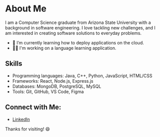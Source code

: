 

<!--
**anekemuna/anekemuna** is a ✨ _special_ ✨ repository because its `README.md` (this file) appears on your GitHub profile.

Here are some ideas to get you started:
# Hi there 👋
- 🔭 I’m currently working on ...
- 🌱 I’m currently learning ...
- 👯 I’m looking to collaborate on ...
- 🤔 I’m looking for help with ...
- 💬 Ask me about ...
- 📫 How to reach me: ...
- 😄 Pronouns: ...
- ⚡ Fun fact: ...
-->

# About Me
<!--
Hi! 👋 I'm Munachimso, a passionate developer, tech enthusiast, and problem solver.

## About Me
-->
I am a Computer Science graduate from Arizona State University with a background in software engineering. I love tackling new challenges, and I am interested in creating software solutions to everyday problems.

- 🌱 I’m currently learning how to deploy applications on the cloud.
- 🧑‍💻 I'm working on a language learning application.

## Skills
- Programming languages: Java, C++, Python, JavaScript, HTML/CSS
- Frameworks: React, Node.js, Express.js
- Databases: MongoDB, PostgreSQL, MySQL
- Tools: Git, GitHub, VS Code, Figma

<!--
## Projects
- [Project Name 1](link-to-project): Brief description of the project.
- [Project Name 2](link-to-project): Brief description of the project.
-->

## Connect with Me:
- [LinkedIn](https://www.linkedin.com/in/anekemuna/)
<!-- [Personal Website](https://yourwebsite.com) -->


Thanks for visiting! 😄

